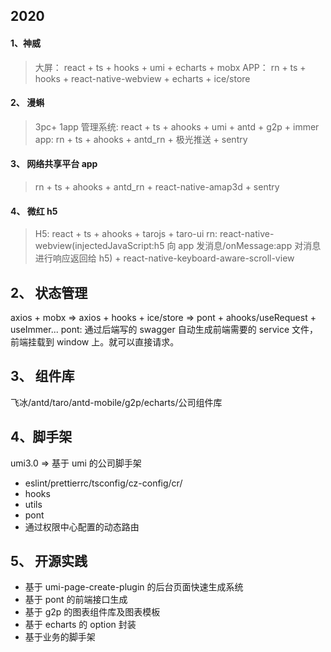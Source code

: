 <!--
 * @文件描述:
 * @公司: thundersdata
 * @作者: 于效仟
 * @Date: 2021-01-27 16:15:58
 * @LastEditors: 于效仟
 * @LastEditTime: 2021-01-31 16:31:41
-->

## 2020

#### 1、神威

> 大屏： react + ts + hooks + umi + echarts + mobx
> APP： rn + ts + hooks + react-native-webview + echarts + ice/store

#### 2、 漫蝌

> 3pc+ 1app
> 管理系统: react + ts + ahooks + umi + antd + g2p + immer
> app: rn + ts + ahooks + antd_rn + 极光推送 + sentry

#### 3、 网络共享平台 app

> rn + ts + ahooks + antd_rn + react-native-amap3d + sentry

#### 4、 微红 h5

> H5: react + ts + ahooks + tarojs + taro-ui
> rn: react-native-webview(injectedJavaScript:h5 向 app 发消息/onMessage:app 对消息进行响应返回给 h5) + react-native-keyboard-aware-scroll-view

## 2、 状态管理

axios + mobx => axios + hooks + ice/store => pont + ahooks/useRequest + useImmer...
pont: 通过后端写的 swagger 自动生成前端需要的 service 文件，前端挂载到 window 上。就可以直接请求。

## 3、 组件库

飞冰/antd/taro/antd-mobile/g2p/echarts/公司组件库

## 4、脚手架

umi3.0 => 基于 umi 的公司脚手架

- eslint/prettierrc/tsconfig/cz-config/cr/
- hooks
- utils
- pont
- 通过权限中心配置的动态路由

## 5、 开源实践

- 基于 umi-page-create-plugin 的后台页面快速生成系统
- 基于 pont 的前端接口生成
- 基于 g2p 的图表组件库及图表模板
- 基于 echarts 的 option 封装
- 基于业务的脚手架
